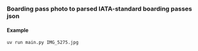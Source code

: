 ### Boarding pass photo to parsed IATA-standard boarding passes json

#### Example
```bash
uv run main.py IMG_5275.jpg
```
